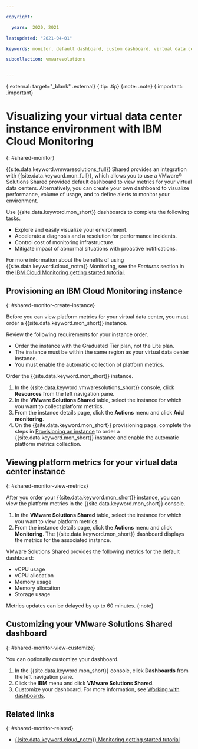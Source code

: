 ```yaml
---

copyright:

  years:  2020, 2021

lastupdated: "2021-04-01"

keywords: monitor, default dashboard, custom dashboard, virtual data center, platform metrics, monitoring

subcollection: vmwaresolutions


---
```


{:external: target="_blank" .external}
{:tip: .tip}
{:note: .note}
{:important: .important}

# Visualizing your virtual data center instance environment with IBM Cloud Monitoring
{: #shared-monitor}

{{site.data.keyword.vmwaresolutions_full}} Shared provides an integration with {{site.data.keyword.mon_full}}, which allows you to use a VMware® Solutions Shared provided default dashboard to view metrics for your virtual data centers. Alternatively, you can create your own dashboard to visualize performance, volume of usage, and to define alerts to monitor your environment.

Use {{site.data.keyword.mon_short}} dashboards to complete the following tasks.

* Explore and easily visualize your environment.
* Accelerate a diagnosis and a resolution for performance incidents.
* Control cost of monitoring infrastructure.
* Mitigate impact of abnormal situations with proactive notifications.

For more information about the benefits of using {{site.data.keyword.cloud_notm}} Monitoring, see the *Features* section in the [IBM Cloud Monitoring getting started tutorial](/docs/Monitoring-with-Sysdig#features).

## Provisioning an IBM Cloud Monitoring instance
{: #shared-monitor-create-instance}

Before you can view platform metrics for your virtual data center, you must order a {{site.data.keyword.mon_short}} instance.

Review the following requirements for your instance order.

* Order the instance with the Graduated Tier plan, not the Lite plan.
* The instance must be within the same region as your virtual data center instance.
* You must enable the automatic collection of platform metrics.

Order the {{site.data.keyword.mon_short}} instance.

1. In the {{site.data.keyword.vmwaresolutions_short}} console, click **Resources** from the left navigation pane.
2. In the **VMware Solutions Shared** table, select the instance for which you want to collect platform metrics.
3. From the instance details page, click the **Actions** menu and click **Add monitoring**.
4. On the {{site.data.keyword.mon_short}} provisioning page, complete the steps in [Provisioning an instance](/docs/Monitoring-with-Sysdig?topic=Monitoring-with-Sysdig-provision) to order a {{site.data.keyword.mon_short}} instance and enable the automatic platform metrics collection.

## Viewing platform metrics for your virtual data center instance
{: #shared-monitor-view-metrics}

After you order your {{site.data.keyword.mon_short}} instance, you can view the platform metrics in the {{site.data.keyword.mon_short}} console.

1. In the **VMware Solutions Shared** table, select the instance for which you want to view platform metrics.
2. From the instance details page, click the **Actions** menu and click **Monitoring**. The {{site.data.keyword.mon_short}} dashboard displays the metrics for the associated instance.

VMware Solutions Shared provides the following metrics for the default dashboard:

* vCPU usage
* vCPU allocation
* Memory usage
* Memory allocation
* Storage usage

Metrics updates can be delayed by up to 60 minutes.
{:note}

## Customizing your VMware Solutions Shared dashboard
{: #shared-monitor-view-customize}

You can optionally customize your dashboard.

1. In the {{site.data.keyword.mon_short}} console, click **Dashboards** from the left navigation pane.
2. Click the **IBM** menu and click **VMware Solutions Shared**.
3. Customize your dashboard. For more information, see [Working with dashboards](/docs/Monitoring-with-Sysdig?topic=Monitoring-with-Sysdig-dashboards).

## Related links
{: #shared-monitor-related}

* [{{site.data.keyword.cloud_notm}} Monitoring getting started tutorial](/docs/Monitoring-with-Sysdig)
